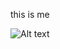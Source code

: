 this is me 


<img src="https://img.pixers.pics/pho_wat(s3:700/FO/33/04/38/54/700_FO33043854_33cd228612e46eb9d1b341d05f309b1b.jpg,700,700,cms:2018/10/5bd1b6b8d04b8_220x50-watermark.png,over,480,650,jpg)/stickers-fire-font-letter-a.jpg.jpg" alt="Alt text" title="Optional title">
